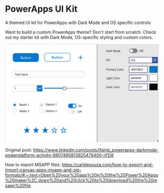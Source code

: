 # PowerApps UI Kit
A themed UI kit for PowerApps with Dark Mode and OS specific controls

Want to build a custom PowerApps theme?
Don't start from scratch.
Check out my starter kit with Dark Mode, OS-specific styling and custom colors.

![img](https://raw.githubusercontent.com/Feincraft/PowerAppsFluentUI/main/FluentUI.gif)

Original post: https://www.linkedin.com/posts/ifainb_powerapps-darkmode-powerplatform-activity-6907495813925478400-rFD8

How to import MSAPP files:
https://carldesouza.com/how-to-export-and-import-canvas-apps-msapp-and-zip-formats/#:~:text=Open%20your%20app%20in%20the%20Power%20Apps%20maker%2C,down%20and%20click%20to%20download%20the%20msapp%20file.
